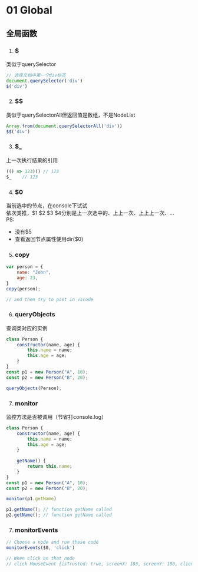 
# 01 Global

## 全局函数

1. ### $  
类似于querySelector

``` javascript
// 选择文档中第一个div标签
document.querySelector('div')
$('div')
```

2. ### $$
类似于querySelectorAll但返回值是数组，不是NodeList

``` javascript
Array.from(document.querySelectorAll('div'))
$$('div')
```

3. ### $_
上一次执行结果的引用
``` javascript
(() => 123)() // 123
$_    // 123
```

4. ### $0
当前选中的节点，在console下试试  
依次类推，$1 $2 $3 $4分别是上一次选中的、上上一次、上上上一次、...  
PS: 
- 没有$5
- 查看返回节点属性使用dir($0)


5. ### copy
``` javascript
var person = {
    name: "John",
    age: 23,
}
copy(person);

// and then try to past in vscode
```

6. ### queryObjects  
查询类对应的实例
``` javascript
class Person {
    constructor(name, age) {
        this.name = name;
        this.age = age;
    }
}
const p1 = new Person("A", 10);
const p2 = new Person("B", 20);

queryObjects(Person);
```

7. ### monitor   
监控方法是否被调用（节省打console.log）  
``` javascript
class Person {
    constructor(name, age) {
        this.name = name;
        this.age = age;
    }
    
    getName() {
        return this.name;
    }
}
const p1 = new Person("A", 10);
const p2 = new Person("B", 20);

monitor(p1.getName)

p1.getName(); // function getName called
p2.getName(); // function getName called
```

7. ### monitorEvents    

``` javascript 
// Choose a node and run these code
monitorEvents($0, 'click')

// When click on that node
// click MouseEvent {isTrusted: true, screenX: 183, screenY: 180, clientX: 474, clientY: 34, …}
```